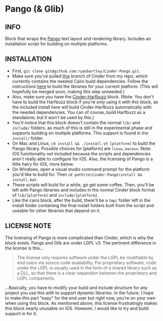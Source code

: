 # Pango (& Glib)

## INFO

Block that wraps the [Pango](http://www.pango.org/) text layout and rendering library. Includes an installation script for building on multiple platforms.

## INSTALLATION

- First, `git clone git@github.com:ryanbartley/Cinder-Pango.git`. 
- Make sure you've pulled [this](https://github.com/ryanbartley/Cinder/tree/CairoUpdate) branch of Cinder from my repo, which currently contains the needed Cairo build dependencies. Follow the instructions [here](https://github.com/ryanbartley/Cinder/blob/CairoUpdate/blocks/Cairo/README.md) to build the libraries for your current platform. (This will hopefully be merged soon, making this step unneeded.)
- Also, make sure you have the [Cinder-Harfbuzz](https://github.com/ryanbartley/Cinder-Harfbuzz) block. (Note: You don't have to build the Harfbuzz block if you're only using it with this block, as the included install here will build Cinder-Harfbuzz automatically with the needed dependencies. You can of course, build Harfbuzz as a standalone, but it won't be used by this.)
- You'll notice that this block doesn't contain the normal `lib/` and `include/` folders, as much of this is still in the experimental phase and supports building on multiple platforms. This support is found in the `install/` folder.
- On Mac and Linux, `cd install && ./install.sh [platform]` to build the Pango library. Possible choices for [platform] are `linux`, `macosx`. Note: iOS functionality not included because the scripts and dependencies aren't really able to configure for iOS. Also, the licensing of Pango is a little hairy for iOS, more below.
- On Windows, open a visual studio command prompt for the platform you'd like to build for. Then `cd path\to\Cinder-Pango\install && install.bat`. 
- These scripts will build for a while, go get some coffee. Then, you'll be left with Pango libraries and includes in the normal Cinder block format of `lib/[platform]` and `include/[platform]`.
- Like the cairo block, after the build, there'll be a `tmp/` folder left in the install folder containing the final install folders built from the script and useable for other libraries that depend on it.

## LICENSE NOTE

The licensing of Pango is more complicated than Cinder, which is why the block exists. Pango and Glib are under LGPL v3. The pertinent difference in the license is this...

>The license only requires software under the LGPL be modifiable by end users via source code availability. For proprietary software, code under the LGPL is usually used in the form of a shared library such as a DLL, so that there is a clear separation between the proprietary and LGPL components.

...Basically, you have to modify your build and include structure for any project you use this with to support dynamic libraries. In the future, I hope to make this part "easy" for the end user but right now, you're on your own when using this block. As mentioned above, this license frustratingly makes this block nearly unusable on iOS. However, I would like to try and build support in for it.
